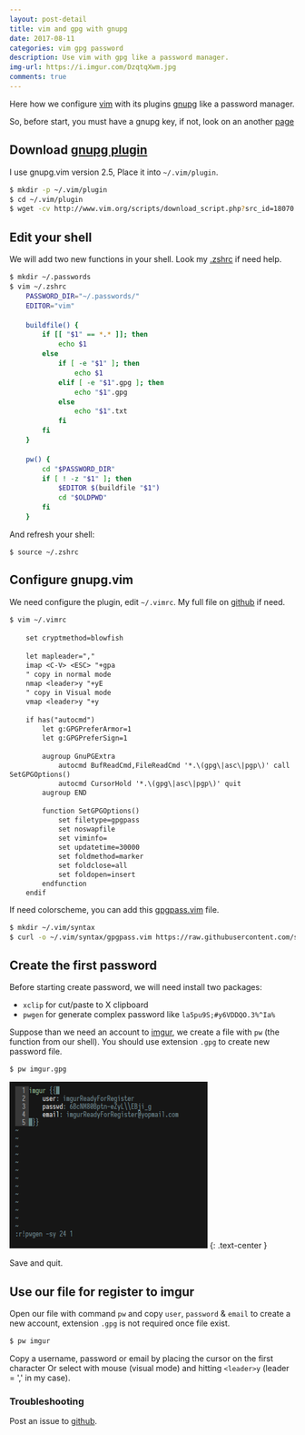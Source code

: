 ```yaml
---
layout: post-detail
title: vim and gpg with gnupg
date: 2017-08-11
categories: vim gpg password
description: Use vim with gpg like a password manager.
img-url: https://i.imgur.com/DzqtqXwm.jpg
comments: true
---
```


Here how we configure [vim](https://en.wikipedia.org/wiki/Vim_(text_editor)) with its plugins [gnupg](http://www.vim.org/scripts/script.php?script_id=3645) like a password manager.

So, before start, you must have a gnupg key, if not, look on an another [page](https://szorfein.github.io/gpg/build-secure-gpg-key/)

## Download [gnupg plugin](http://www.vim.org/scripts/script.php?script_id=3645)

I use gnupg.vim version 2.5, Place it into `~/.vim/plugin`.

```sh
$ mkdir -p ~/.vim/plugin
$ cd ~/.vim/plugin
$ wget -cv http://www.vim.org/scripts/download_script.php?src_id=18070
```

## Edit your shell

We will add two new functions in your shell.
Look my [.zshrc](https://github.com/szorfein/dotfiles/blob/master/.zshrc) if need help.

```sh
$ mkdir ~/.passwords
$ vim ~/.zshrc
    PASSWORD_DIR="~/.passwords/"
    EDITOR="vim"

    buildfile() {
        if [[ "$1" == *.* ]]; then
            echo $1
        else
            if [ -e "$1" ]; then
                echo $1
            elif [ -e "$1".gpg ]; then
                echo "$1".gpg
            else 
                echo "$1".txt
            fi
        fi
    }

    pw() {
        cd "$PASSWORD_DIR"
        if [ ! -z "$1" ]; then
            $EDITOR $(buildfile "$1")
            cd "$OLDPWD"
        fi
    }
```

And refresh your shell:

    $ source ~/.zshrc

## Configure gnupg.vim

We need configure the plugin, edit `~/.vimrc`.
My full file on [github](https://github.com/szorfein/dotfiles/blob/master/.vimrc) if need.

```
$ vim ~/.vimrc

    set cryptmethod=blowfish

    let mapleader="," 
    imap <C-V> <ESC> "+gpa
    " copy in normal mode
    nmap <leader>y "+yE
    " copy in Visual mode
    vmap <leader>y "+y

    if has("autocmd")
        let g:GPGPreferArmor=1
        let g:GPGPreferSign=1

        augroup GnuPGExtra
            autocmd BufReadCmd,FileReadCmd '*.\(gpg\|asc\|pgp\)' call SetGPGOptions()
            autocmd CursorHold '*.\(gpg\|asc\|pgp\)' quit
        augroup END

        function SetGPGOptions()
            set filetype=gpgpass
            set noswapfile
            set viminfo=
            set updatetime=30000
            set foldmethod=marker
            set foldclose=all
            set foldopen=insert
        endfunction
    endif
```

If need colorscheme, you can add this [gpgpass.vim](https://raw.githubusercontent.com/szorfein/dotfiles/master/.vim/syntax/gpgpass.vim) file.

```sh
$ mkdir ~/.vim/syntax
$ curl -o ~/.vim/syntax/gpgpass.vim https://raw.githubusercontent.com/szorfein/dotfiles/master/.vim/syntax/gpgpass.vim
```

## Create the first password

Before starting create password, we will need install two packages:
+ `xclip` for cut/paste to X clipboard 
+ `pwgen` for generate complex password like `la5pu9S;#y6VDDQO.3%^Ia%`

Suppose than we need an account to [imgur](https://imgur.com/register), we create a file with `pw` (the function from our shell). You should use extension `.gpg` to create new password file.

```sh
$ pw imgur.gpg
```

![](/assets/imgs/vim-gpg.png)
{: .text-center }

Save and quit.

## Use our file for register to imgur

Open our file with command `pw` and copy `user`, `password` & `email` to create a new account, extension `.gpg` is not required once file exist.

```sh
$ pw imgur
```

Copy a username, password or email by placing the cursor on the first character Or select with mouse (visual mode) and hitting `<leader>y` (leader = ',' in my case).

### Troubleshooting

Post an issue to [github](https://github.com/szorfein/szorfein.github.io/issue).
